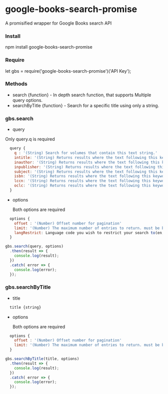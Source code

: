 # google-books-search-promise
A promisified wrapper for Google Books search API
### Install
  npm install google-books-search-promise

### Require
let gbs = require('google-books-search-promise')('API Key');

### Methods
- search {function} - In depth search function, that supports Multiple query options.
- searchByTitle {function} - Search for a specific title using only a string.

### gbs.search
 - query
 
 Only query.q is required
```javascript
  query {
    q : '(String) Search for volumes that contain this text string.'
    intitle: '(String) Returns results where the text following this keyword is found in the title.'
    inauthor: '(String) Returns results where the text following this keyword is found in the author.'
    inpublisher: '(String) Returns results where the text following this keyword is found in the publisher.'
    subject: '(String) Returns results where the text following this keyword is listed in the category list of the volume.'
    isbn: '(String) Returns results where the text following this keyword is the ISBN number.'
    lccn: '(String) Returns results where the text following this keyword is the Library of Congress Control Number.'
    oclc: '(String) Returns results where the text following this keyword is the Online Computer Library Center number.'
  }
```

- options

  Both options are required
```javascript
  options {
    offset : '(Number) Offset number for pagination'
    limit: '(Number) The maximum number of entries to return. must be between 1 and 40'
    langRestrict: Language code you wish to restrict your search to(en, fr). This option is NOT required.	
  }
```

```javascript
gbs.search(query, options)
  .then(result => {
    console.log(result);
  })
  .catch( error => {
    console.log(error);
  });
  ```
  
### gbs.searchByTitle
 - title

```javascript
  title {string}
```

- options

  Both options are required
```javascript
  options {
    offset : '(Number) Offset number for pagination'
    limit: '(Number) The maximum number of entries to return. must be between 1 and 40'
  }
```

```javascript
gbs.searchByTitle(title, options)
  .then(result => {
    console.log(result);
  })
  .catch( error => {
    console.log(error);
  });
  ```
